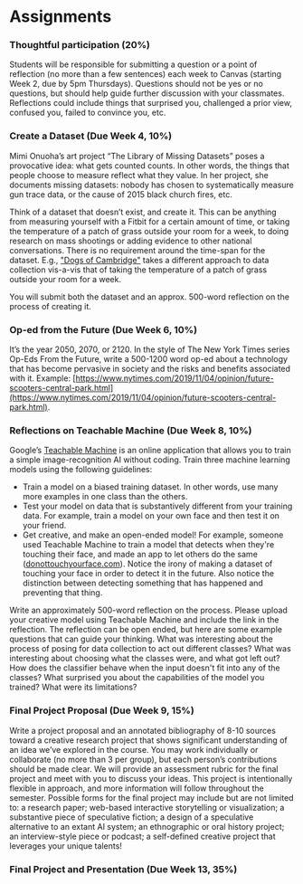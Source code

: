 ---
---

# Assignments

### Thoughtful participation (20%)

Students will be responsible for submitting a question or a point of reflection (no more than a few sentences) each week to Canvas (starting Week 2, due by 5pm Thursdays). Questions should not be yes or no questions, but should help guide further discussion with your classmates. Reflections could include things that surprised you, challenged a prior view, confused you, failed to convince you, etc.

### Create a Dataset (Due Week 4, 10%)

Mimi Onuoha’s art project “The Library of Missing Datasets” poses a provocative idea: what gets counted counts. In other words, the things that people choose to measure reflect what they value. In her project, she documents missing datasets: nobody has chosen to systematically measure gun trace data, or the cause of 2015 black church fires, etc.

Think of a dataset that doesn’t exist, and create it. This can be anything from measuring yourself with a Fitbit for a certain amount of time, or taking the temperature of a patch of grass outside your room for a week, to doing research on mass shootings or adding evidence to other national conversations. There is no requirement around the time-span for the dataset. E.g., ["Dogs of Cambridge"](https://data.cambridgema.gov/General-Government/Dogs-of-Cambridge/sckh-3xyx/data) takes a different approach to data collection vis-a-vis that of taking the temperature of a patch of grass outside your room for a week.

You will submit both the dataset and an approx. 500-word reflection on the process of creating it.

### Op-ed from the Future (Due Week 6, 10%)

It’s the year 2050, 2070, or 2120. In the style of The New York Times series Op-Eds From the Future, write a 500-1200 word op-ed about a technology that has become pervasive in society and the risks and benefits associated with it. Example: [https://www.nytimes.com/2019/11/04/opinion/future-scooters-central-park.html](https://www.nytimes.com/2019/11/04/opinion/future-scooters-central-park.html).

### Reflections on Teachable Machine (Due Week 8, 10%)

Google’s [Teachable Machine](https://teachablemachine.withgoogle.com/) is an online application that allows you to train a simple image-recognition AI without coding. Train three machine learning models using the following guidelines:
- Train a model on a biased training dataset. In other words, use many more examples in one class than the others.
- Test your model on data that is substantively different from your training data. For example, train a model on your own face and then test it on your friend.
- Get creative, and make an open-ended model! For example, someone used Teachable Machine to train a model that detects when they're touching their face, and made an app to let others do the same ([donottouchyourface.com](https://donottouchyourface.com/)). Notice the irony of making a dataset of touching your face in order to detect it in the future. Also notice the distinction between detecting something that has happened and preventing that thing.

Write an approximately 500-word reflection on the process. Please upload your creative model using Teachable Machine and include the link in the reflection. The reflection can be open ended, but here are some example questions that can guide your thinking. What was interesting about the process of posing for data collection to act out different classes? What was interesting about choosing what the classes were, and what got left out? How does the classifier behave when the input doesn't fit into any of the classes? What surprised you about the capabilities of the model you trained? What were its limitations?

### Final Project Proposal (Due Week 9, 15%)

Write a project proposal and an annotated bibliography of 8-10 sources toward a creative research project that shows significant understanding of an idea we’ve explored in the course. You may work individually or collaborate (no more than 3 per group), but each person’s contributions should be made clear. We will provide an assessment rubric for the final project and meet with you to discuss your ideas. This project is intentionally flexible in approach, and more information will follow throughout the semester. Possible forms for the final project may include but are not limited to: a research paper; web-based interactive storytelling or visualization; a substantive piece of speculative fiction; a design of a speculative alternative to an extant AI system; an ethnographic or oral history project; an interview-style piece or podcast; a self-defined creative project that leverages your unique talents!

### Final Project and Presentation (Due Week 13, 35%)
